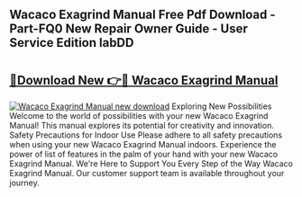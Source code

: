 ## Wacaco Exagrind Manual Free Pdf Download - Part-FQ0 New Repair Owner Guide - User Service Edition labDD

# <h2><a href="http://cf15107.oget.top/?id=Wacaco+Exagrind+Manual">🔗Download New 👉🔴 Wacaco Exagrind Manual</a></h2>

[![Wacaco Exagrind Manual new download](https://i.imgur.com/5g1atiW.png)](http://cf15107.oget.top/?id=Wacaco+Exagrind+Manual)
Exploring New Possibilities Welcome to the world of possibilities with your new Wacaco Exagrind Manual! This manual explores its potential for creativity and innovation. Safety Precautions for Indoor Use Please adhere to all safety precautions when using your new Wacaco Exagrind Manual indoors. Experience the power of list of features in the palm of your hand with your new Wacaco Exagrind Manual. We're Here to Support You Every Step of the Way Wacaco Exagrind Manual. Our customer support team is available throughout your journey.
